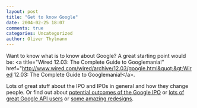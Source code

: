 ```yaml
---
layout: post
title: "Get to know Google"
date: 2004-02-25 18:07
comments: true
categories: Uncategorized
author: Oliver Thylmann
---
```



Want to know what is to know about Google? A great starting point would be: &lt;a title=&quot;Wired 12.03: The Complete Guide to Googlemania!&quot; href=&quot;http://www.wired.com/wired/archive/12.03/google.html&quot;&gt;Wired 12.03: The Complete Guide to Googlemania!&lt;/a&gt;.

Lots of great stuff about the IPO and IPOs in general and how they change people. Or find out about [potential outcomes of the Google IPO](http://www.wired.com/wired/archive/12.03/google.html?pg=6&amp;topic=&amp;topic_set=) or [lots of great Google API users](http://www.wired.com/wired/archive/12.03/google.html?pg=10&amp;topic=&amp;topic_set=) or [some amazing redesigns](http://www.wired.com/wired/archive/12.03/google.html?pg=12&amp;topic=&amp;topic_set=).


